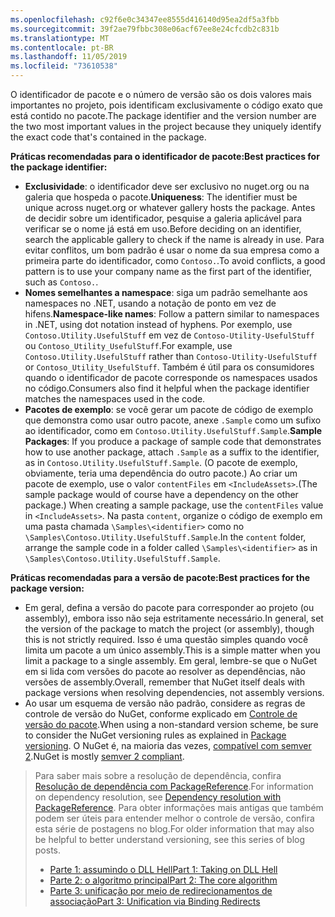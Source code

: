 ```yaml
---
ms.openlocfilehash: c92f6e0c34347ee8555d416140d95ea2df5a3fbb
ms.sourcegitcommit: 39f2ae79fbbc308e06acf67ee8e24cfcdb2c831b
ms.translationtype: MT
ms.contentlocale: pt-BR
ms.lasthandoff: 11/05/2019
ms.locfileid: "73610538"
---
```

<span data-ttu-id="d6896-101">O identificador de pacote e o número de versão são os dois valores mais importantes no projeto, pois identificam exclusivamente o código exato que está contido no pacote.</span><span class="sxs-lookup"><span data-stu-id="d6896-101">The package identifier and the version number are the two most important values in the project because they uniquely identify the exact code that's contained in the package.</span></span>

<span data-ttu-id="d6896-102">**Práticas recomendadas para o identificador de pacote:**</span><span class="sxs-lookup"><span data-stu-id="d6896-102">**Best practices for the package identifier:**</span></span>

- <span data-ttu-id="d6896-103">**Exclusividade**: o identificador deve ser exclusivo no nuget.org ou na galeria que hospeda o pacote.</span><span class="sxs-lookup"><span data-stu-id="d6896-103">**Uniqueness**: The identifier must be unique across nuget.org or whatever gallery hosts the package.</span></span> <span data-ttu-id="d6896-104">Antes de decidir sobre um identificador, pesquise a galeria aplicável para verificar se o nome já está em uso.</span><span class="sxs-lookup"><span data-stu-id="d6896-104">Before deciding on an identifier, search the applicable gallery to check if the name is already in use.</span></span> <span data-ttu-id="d6896-105">Para evitar conflitos, um bom padrão é usar o nome da sua empresa como a primeira parte do identificador, como `Contoso.`.</span><span class="sxs-lookup"><span data-stu-id="d6896-105">To avoid conflicts, a good pattern is to use your company name as the first part of the identifier, such as `Contoso.`.</span></span>
- <span data-ttu-id="d6896-106">**Nomes semelhantes a namespace**: siga um padrão semelhante aos namespaces no .NET, usando a notação de ponto em vez de hifens.</span><span class="sxs-lookup"><span data-stu-id="d6896-106">**Namespace-like names**: Follow a pattern similar to namespaces in .NET, using dot notation instead of hyphens.</span></span> <span data-ttu-id="d6896-107">Por exemplo, use `Contoso.Utility.UsefulStuff` em vez de `Contoso-Utility-UsefulStuff` ou `Contoso_Utility_UsefulStuff`.</span><span class="sxs-lookup"><span data-stu-id="d6896-107">For example, use `Contoso.Utility.UsefulStuff` rather than `Contoso-Utility-UsefulStuff` or `Contoso_Utility_UsefulStuff`.</span></span> <span data-ttu-id="d6896-108">Também é útil para os consumidores quando o identificador de pacote corresponde os namespaces usados no código.</span><span class="sxs-lookup"><span data-stu-id="d6896-108">Consumers also find it helpful when the package identifier matches the namespaces used in the code.</span></span>
- <span data-ttu-id="d6896-109">**Pacotes de exemplo**: se você gerar um pacote de código de exemplo que demonstra como usar outro pacote, anexe `.Sample` como um sufixo ao identificador, como em `Contoso.Utility.UsefulStuff.Sample`.</span><span class="sxs-lookup"><span data-stu-id="d6896-109">**Sample Packages**: If you produce a package of sample code that demonstrates how to use another package, attach `.Sample` as a suffix to the identifier, as in `Contoso.Utility.UsefulStuff.Sample`.</span></span> <span data-ttu-id="d6896-110">(O pacote de exemplo, obviamente, teria uma dependência do outro pacote.) Ao criar um pacote de exemplo, use o valor `contentFiles` em `<IncludeAssets>`.</span><span class="sxs-lookup"><span data-stu-id="d6896-110">(The sample package would of course have a dependency on the other package.) When creating a sample package, use the `contentFiles` value in `<IncludeAssets>`.</span></span> <span data-ttu-id="d6896-111">Na pasta `content`, organize o código de exemplo em uma pasta chamada `\Samples\<identifier>` como no `\Samples\Contoso.Utility.UsefulStuff.Sample`.</span><span class="sxs-lookup"><span data-stu-id="d6896-111">In the `content` folder, arrange the sample code in a folder called `\Samples\<identifier>` as in `\Samples\Contoso.Utility.UsefulStuff.Sample`.</span></span>

<span data-ttu-id="d6896-112">**Práticas recomendadas para a versão de pacote:**</span><span class="sxs-lookup"><span data-stu-id="d6896-112">**Best practices for the package version:**</span></span>

- <span data-ttu-id="d6896-113">Em geral, defina a versão do pacote para corresponder ao projeto (ou assembly), embora isso não seja estritamente necessário.</span><span class="sxs-lookup"><span data-stu-id="d6896-113">In general, set the version of the package to match the project (or assembly), though this is not strictly required.</span></span> <span data-ttu-id="d6896-114">Isso é uma questão simples quando você limita um pacote a um único assembly.</span><span class="sxs-lookup"><span data-stu-id="d6896-114">This is a simple matter when you limit a package to a single assembly.</span></span> <span data-ttu-id="d6896-115">Em geral, lembre-se que o NuGet em si lida com versões do pacote ao resolver as dependências, não versões de assembly.</span><span class="sxs-lookup"><span data-stu-id="d6896-115">Overall, remember that NuGet itself deals with package versions when resolving dependencies, not assembly versions.</span></span>
- <span data-ttu-id="d6896-116">Ao usar um esquema de versão não padrão, considere as regras de controle de versão do NuGet, conforme explicado em [Controle de versão do pacote](../../concepts/package-versioning.md).</span><span class="sxs-lookup"><span data-stu-id="d6896-116">When using a non-standard version scheme, be sure to consider the NuGet versioning rules as explained in [Package versioning](../../concepts/package-versioning.md).</span></span> <span data-ttu-id="d6896-117">O NuGet é, na maioria das vezes, [compatível com semver 2](../../concepts/package-versioning.md#semantic-versioning-200).</span><span class="sxs-lookup"><span data-stu-id="d6896-117">NuGet is mostly [semver 2 compliant](../../concepts/package-versioning.md#semantic-versioning-200).</span></span>

> <span data-ttu-id="d6896-118">Para saber mais sobre a resolução de dependência, confira [Resolução de dependência com PackageReference](../../concepts/dependency-resolution.md#dependency-resolution-with-packagereference).</span><span class="sxs-lookup"><span data-stu-id="d6896-118">For information on dependency resolution, see [Dependency resolution with PackageReference](../../concepts/dependency-resolution.md#dependency-resolution-with-packagereference).</span></span> <span data-ttu-id="d6896-119">Para obter informações mais antigas que também podem ser úteis para entender melhor o controle de versão, confira esta série de postagens no blog.</span><span class="sxs-lookup"><span data-stu-id="d6896-119">For older information that may also be helpful to better understand versioning, see this series of blog posts.</span></span>
>
> - [<span data-ttu-id="d6896-120">Parte 1: assumindo o DLL Hell</span><span class="sxs-lookup"><span data-stu-id="d6896-120">Part 1: Taking on DLL Hell</span></span>](https://blog.davidebbo.com/2011/01/nuget-versioning-part-1-taking-on-dll.html)
> - [<span data-ttu-id="d6896-121">Parte 2: o algoritmo principal</span><span class="sxs-lookup"><span data-stu-id="d6896-121">Part 2: The core algorithm</span></span>](https://blog.davidebbo.com/2011/01/nuget-versioning-part-2-core-algorithm.html)
> - [<span data-ttu-id="d6896-122">Parte 3: unificação por meio de redirecionamentos de associação</span><span class="sxs-lookup"><span data-stu-id="d6896-122">Part 3: Unification via Binding Redirects</span></span>](https://blog.davidebbo.com/2011/01/nuget-versioning-part-3-unification-via.html)
